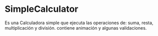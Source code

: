 # SimpleCalculator
Es una Calculadora simple que ejecuta las operaciones de:  suma, resta, multiplicación y división. contiene animación y algunas validaciones.
